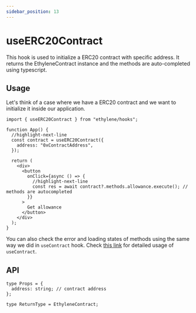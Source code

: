 ```yaml
---
sidebar_position: 13
---
```


# useERC20Contract

This hook is used to initialize a ERC20 contract with specific address. It returns the EthyleneContract instance and the methods are auto-completed using typescript.

## Usage

Let's think of a case where we have a ERC20 contract and we want to initialize it inside our application.

```tsx
import { useERC20Contract } from "ethylene/hooks";

function App() {
  //highlight-next-line
  const contract = useERC20Contract({
    address: "0xContractAddress",
  });

  return (
    <div>
      <button
        onClick={async () => {
          //highlight-next-line
          const res = await contract?.methods.allowance.execute(); // methods are autocompleted
        }}
      >
        Get allowance
      </button>
    </div>
  );
}
```

You can also check the error and loading states of methods using the same way we did in `useContract` hook. Check [this link](/docs/hooks/useContract) for detailed usage of `useContract`.

## API

```tsx
type Props = {
  address: string; // contract address
};

type ReturnType = EthyleneContract;
```
